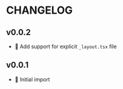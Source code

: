 # CHANGELOG

## v0.0.2

- 🔨 Add support for explicit `_layout.tsx` file

## v0.0.1

- 🎉 Initial import
